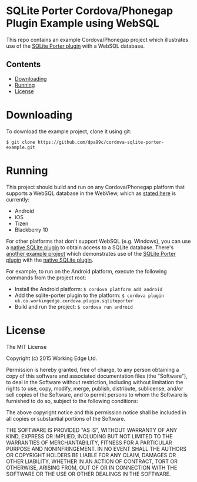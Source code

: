 SQLite Porter Cordova/Phonegap Plugin Example using WebSQL
==========================================================

This repo contains an example Cordova/Phonegap project which illustrates use of the [SQLite Porter plugin](https://github.com/dpa99c/cordova-sqlite-porter) with a WebSQL database.


## Contents
* [Downloading](#downloading)
* [Running](#running)
* [License](#license)
 
# Downloading

To download the example project, clone it using git:

    $ git clone https://github.com/dpa99c/cordova-sqlite-porter-example.git

# Running

This project should build and run on any Cordova/Phonegap platform that supports a WebSQL database in the WebView, which as [stated here](http://docs.phonegap.com/en/4.0.0/cordova_storage_storage.md.html) is currently:

- Android
- iOS
- Tizen
- Blackberry 10

For other platforms that don't support WebSQL (e.g. Windows), you can use a [native SQLite plugin](https://github.com/litehelpers/Cordova-sqlite-storage) to obtain access to a SQLite database.
There's [another example project](https://github.com/dpa99c/cordova-sqlite-porter-example-native-plugin) which demonstrates use of the [SQLite Porter plugin](https://github.com/dpa99c/cordova-sqlite-porter) with the [native SQLite plugin](https://github.com/litehelpers/Cordova-sqlite-storage).

For example, to run on the Android platform, execute the following commands from the project root:

- Install the Android platform: `$ cordova platform add android`
- Add the sqlite-porter plugin to the platform: `$ cordova plugin uk.co.workingedge.cordova.plugin.sqliteporter`
- Build and run the project: `$ cordova run android`


License
================

The MIT License

Copyright (c) 2015 Working Edge Ltd.

Permission is hereby granted, free of charge, to any person obtaining a copy
of this software and associated documentation files (the "Software"), to deal
in the Software without restriction, including without limitation the rights
to use, copy, modify, merge, publish, distribute, sublicense, and/or sell
copies of the Software, and to permit persons to whom the Software is
furnished to do so, subject to the following conditions:

The above copyright notice and this permission notice shall be included in
all copies or substantial portions of the Software.

THE SOFTWARE IS PROVIDED "AS IS", WITHOUT WARRANTY OF ANY KIND, EXPRESS OR
IMPLIED, INCLUDING BUT NOT LIMITED TO THE WARRANTIES OF MERCHANTABILITY,
FITNESS FOR A PARTICULAR PURPOSE AND NONINFRINGEMENT. IN NO EVENT SHALL THE
AUTHORS OR COPYRIGHT HOLDERS BE LIABLE FOR ANY CLAIM, DAMAGES OR OTHER
LIABILITY, WHETHER IN AN ACTION OF CONTRACT, TORT OR OTHERWISE, ARISING FROM,
OUT OF OR IN CONNECTION WITH THE SOFTWARE OR THE USE OR OTHER DEALINGS IN
THE SOFTWARE.